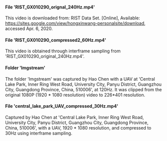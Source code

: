 #### File 'RIST_GX010290_orignal_240Hz.mp4'
This video is downloaded from:
RIST Data Set. [Online], Available: https://sites.google.com/view/hongxinwang-personalsite/download, accessed Apr. 6, 2020.

#### File 'RIST_GX010290_compressed2_60Hz.mp4'
This video is obtained through interframe sampling from 'RIST_GX010290_original_240Hz.mp4'.

#### Folder 'Imgstream'
The folder 'Imgstream' was captured by Hao Chen with a UAV at 'Central Lake Park, Inner Ring West Road, University City, Panyu District, Guangzhou City, Guangdong Province, China, 510006', at 120Hz. It was clipped from the original 1080P (1920 * 1080 resolution) video to 226*401 resolution.

#### File 'central_lake_park_UAV_compressed_30Hz.mp4'
Captured by Hao Chen at 'Central Lake Park, Inner Ring West Road, University City, Panyu District, Guangzhou City, Guangdong Province, China, 510006', with a UAV, 1920 * 1080 resolution, and compressed to 30Hz using interframe sampling.

